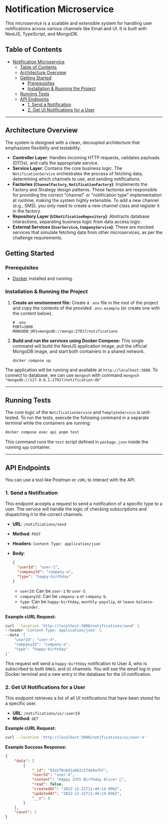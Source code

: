 # Notification Microservice

This microservice is a scalable and extensible system for handling user notifications across various channels like Email and UI. It is built with NestJS, TypeScript, and MongoDB.

## Table of Contents

- [Notification Microservice](#notification-microservice)
  - [Table of Contents](#table-of-contents)
  - [Architecture Overview](#architecture-overview)
  - [Getting Started](#getting-started)
    - [Prerequisites](#prerequisites)
    - [Installation \& Running the Project](#installation--running-the-project)
  - [Running Tests](#running-tests)
  - [API Endpoints](#api-endpoints)
    - [1. Send a Notification](#1-send-a-notification)
    - [2. Get UI Notifications for a User](#2-get-ui-notifications-for-a-user)

---

## Architecture Overview

The system is designed with a clean, decoupled architecture that emphasizes flexibility and testability.

-   **Controller Layer**: Handles incoming HTTP requests, validates payloads (DTOs), and calls the appropriate service.
-   **Service Layer**: Contains the core business logic. The `NotificationService` orchestrates the process of fetching data, determining which channels to use, and sending notifications.
-   **Factories (`ChannelFactory`, `NotificationFactory`)**: Implements the Factory and Strategy design patterns. These factories are responsible for providing the correct "channel" or "notification type" implementation at runtime, making the system highly extensible. To add a new channel (e.g., SMS), you only need to create a new channel class and register it in the factory.
-   **Repository Layer (`UINotificationRepository`)**: Abstracts database interactions, separating business logic from data access logic.
-   **External Services (`UserService`, `CompanyService`)**: These are mocked services that simulate fetching data from other microservices, as per the challenge requirements.


## Getting Started

### Prerequisites

-   [Docker](https://www.docker.com/products/docker-desktop/) installed and running.

### Installation & Running the Project

1.  **Create an environment file:**
    Create a `.env` file in the root of the project and copy the contents of the provided `.env.example` (or create one with the content below).

    ```env
    # .env
    PORT=3000
    MONGODB_URI=mongodb://mongo:27017/notifications
    ```

2.  **Build and run the services using Docker Compose:**
    This single command will build the NestJS application image, pull the official MongoDB image, and start both containers in a shared network.

    ```sh
    docker compose up
    ```

The application will be running and available at `http://localhost:3000`.
To connect to database, we can use `mongosh` with command `mongosh "mongodb://127.0.0.1:27017/notification-db"`

---

## Running Tests

The core logic of the `NotificationService` and `TemplateService` is unit-tested. To run the tests, execute the following command in a separate terminal while the containers are running:

```sh
docker compose exec api pnpm test
```

This command runs the `test` script defined in `package.json` inside the running `app` container.

---

## API Endpoints

You can use a tool like Postman or `cURL` to interact with the API.

### 1. Send a Notification

This endpoint accepts a request to send a notification of a specific type to a user. The service will handle the logic of checking subscriptions and dispatching it to the correct channels.

-   **URL**: `/notifications/send`
-   **Method**: `POST`
-   **Headers**: `Content-Type: application/json`
-   **Body**:

    ```json
    {
      "userId": "user-1",
      "companyId": "company-a",
      "type": "happy-birthday"
    }
    ```

    -   `userId`: Can be `user-1` to `user-5`.
    -   `companyId`: Can be `company-a` or `company-b`.
    -   `type`: Can be `happy-birthday`, `monthly-payslip`, or `leave-balance-reminder`.

**Example cURL Request:**

```sh
curl --location 'http://localhost:3000/notifications/send' \
--header 'Content-Type: application/json' \
--data '{
    "userId": "user-4",
    "companyId": "company-a",
    "type": "happy-birthday"
}'
```

This request will send a `happy-birthday` notification to User 4, who is subscribed to both `EMAIL` and `UI` channels. You will see the email log in your Docker terminal and a new entry in the database for the UI notification.

### 2. Get UI Notifications for a User

This endpoint retrieves a list of all UI notifications that have been stored for a specific user.

-   **URL**: `/notifications/ui/:userId`
-   **Method**: `GET`

**Example cURL Request:**

```sh
curl --location 'http://localhost:3000/notifications/ui/user-4'
```

**Example Success Response:**

```json
{
    "data": [
        {
            "_id": "63a2f8c6d1a6b2c2f4e4a7b7",
            "userId": "user-4",
            "content": "Happy 33th Birthday Alice! 🎉",
            "read": false,
            "createdAt": "2022-12-21T11:46:14.996Z",
            "updatedAt": "2022-12-21T11:46:14.996Z",
            "__v": 0
        }
    ],
    "count": 1
}
```